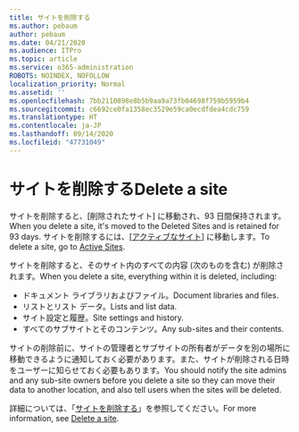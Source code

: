 ```yaml
---
title: サイトを削除する
ms.author: pebaum
author: pebaum
ms.date: 04/21/2020
ms.audience: ITPro
ms.topic: article
ms.service: o365-administration
ROBOTS: NOINDEX, NOFOLLOW
localization_priority: Normal
ms.assetid: ''
ms.openlocfilehash: 7bb2110898e8b5b9aa9a73fb04698f759b5959b4
ms.sourcegitcommit: c6692ce0fa1358ec3529e59ca0ecdfdea4cdc759
ms.translationtype: HT
ms.contentlocale: ja-JP
ms.lasthandoff: 09/14/2020
ms.locfileid: "47731049"
---
```

# <a name="delete-a-site"></a><span data-ttu-id="24927-102">サイトを削除する</span><span class="sxs-lookup"><span data-stu-id="24927-102">Delete a site</span></span>

<span data-ttu-id="24927-103">サイトを削除すると、[削除されたサイト] に移動され、93 日間保持されます。</span><span class="sxs-lookup"><span data-stu-id="24927-103">When you delete a site, it's moved to the Deleted Sites and is retained for 93 days.</span></span> <span data-ttu-id="24927-104">サイトを削除するには、[[アクティブなサイト](https://admin.microsoft.com/sharepoint?page=sitemanagement&modern=true)] に移動します。</span><span class="sxs-lookup"><span data-stu-id="24927-104">To delete a site, go to [Active Sites](https://admin.microsoft.com/sharepoint?page=sitemanagement&modern=true).</span></span> 

<span data-ttu-id="24927-105">サイトを削除すると、そのサイト内のすべての内容 (次のものを含む) が削除されます。</span><span class="sxs-lookup"><span data-stu-id="24927-105">When you delete a site, everything within it is deleted, including:</span></span>

- <span data-ttu-id="24927-106">ドキュメント ライブラリおよびファイル。</span><span class="sxs-lookup"><span data-stu-id="24927-106">Document libraries and files.</span></span>
- <span data-ttu-id="24927-107">リストとリスト データ。</span><span class="sxs-lookup"><span data-stu-id="24927-107">Lists and list data.</span></span>
- <span data-ttu-id="24927-108">サイト設定と履歴。</span><span class="sxs-lookup"><span data-stu-id="24927-108">Site settings and history.</span></span>
- <span data-ttu-id="24927-109">すべてのサブサイトとそのコンテンツ。</span><span class="sxs-lookup"><span data-stu-id="24927-109">Any sub-sites and their contents.</span></span>

<span data-ttu-id="24927-110">サイトの削除前に、サイトの管理者とサブサイトの所有者がデータを別の場所に移動できるように通知しておく必要があります。また、サイトが削除される日時をユーザーに知らせておく必要もあります。</span><span class="sxs-lookup"><span data-stu-id="24927-110">You should notify the site admins and any sub-site owners before you delete a site so they can move their data to another location, and also tell users when the sites will be deleted.</span></span>

<span data-ttu-id="24927-111">詳細については、「[サイトを削除する](https://docs.microsoft.com/sharepoint/delete-site-collection)」を参照してください。</span><span class="sxs-lookup"><span data-stu-id="24927-111">For more information, see [Delete a site](https://docs.microsoft.com/sharepoint/delete-site-collection).</span></span>
